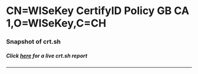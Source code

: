 # CN=WISeKey CertifyID Policy GB CA 1,O=WISeKey,C=CH
### Snapshot of crt.sh
##### Click [here](https://crt.sh/?q=Serial_098BADEE59C7FAB9) for a live crt.sh report

---

